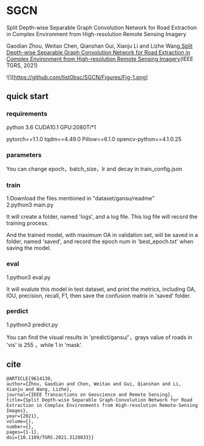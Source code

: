 # SGCN
Split Depth-wise Separable Graph Convolution Network for Road Extraction in Complex Environment from High-resolution Remote Sensing Imagery

Gaodian Zhou, Weitao Chen, Qianshan Gui, Xianju Li and Lizhe Wang,[Split Depth-wise Separable Graph Convolution Network for Road Extraction in Complex Environment from High-resolution Remote Sensing Imagery](https://ieeexplore.ieee.org/document/9614130)(IEEE TGRS, 2021)

![][https://github.com/tist0bsc/SGCN/Figures/Fig-1.png]

## quick start
### requirements
python 3.6 CUDA10.1 GPU:2080Ti*1

pytorch==1.1.0
tqdm==4.49.0
Pillow==6.1.0
opencv-python==4.1.0.25
### parameters
You can change epoch，batch_size，lr and decay in train_config.json
### train
1.Download the files mentioned in "dataset/gansu/readme"  
2.python3 main.py  

It will create a folder, named 'logs', and a log file. This log file will record the training process. 

And the trained model, with maximum OA in validation set, will be saved in a folder, named 'saved', and record the epoch num in 'best_epoch.txt' when saving the model. 
### eval
1.python3 eval.py  

It will evalute this model in test dataset, and print the metrics, including OA, IOU, precision, recall, F1, then save the confusion matrix in 'saved' folder.
### perdict
1.python3 predict.py  

You can find the visual results in 'predict/gansu/'，grays value of roads in 'vis' is 255 ，while 1 in 'mask'.

## cite
    @ARTICLE{9614130,
    author={Zhou, Gaodian and Chen, Weitao and Gui, Qianshan and Li, Xianju and Wang, Lizhe},
    journal={IEEE Transactions on Geoscience and Remote Sensing}, 
    title={Split Depth-wise Separable Graph-Convolution Network for Road Extraction in Complex Environments from High-resolution Remote-Sensing Images}, 
    year={2021},
    volume={},
    number={},
    pages={1-1},
    doi={10.1109/TGRS.2021.3128033}}

